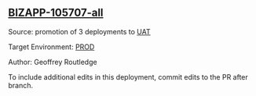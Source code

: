 ## [BIZAPP-105707-all](https://app.salto.io/orgs/d39e3801-354a-4f02-aedd-947684f9f9aa/envs/fc619771-f6ff-464e-a10e-a542c52136ef/deployments/3464740f-93cd-45e3-aa51-b27273f5f12b)

Source: promotion of 3 deployments to [UAT](https://app.salto.io/orgs/d39e3801-354a-4f02-aedd-947684f9f9aa/envs/409252aa-2e5e-4a65-96af-8516068be9aa)

Target Environment: [PROD](https://app.salto.io/orgs/d39e3801-354a-4f02-aedd-947684f9f9aa/envs/fc619771-f6ff-464e-a10e-a542c52136ef) 

Author: Geoffrey Routledge

To include additional edits in this deployment, commit edits to the PR after branch.